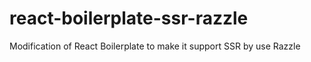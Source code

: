 # react-boilerplate-ssr-razzle
Modification of React Boilerplate to make it support SSR by use Razzle
